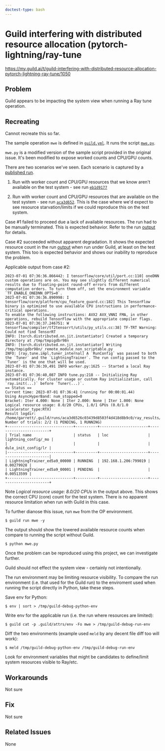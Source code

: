 ```yaml
---
doctest-type: bash
---
```


# Guild interfering with distributed resource allocation (pytorch-lightning/ray-tune

https://my.guild.ai/t/guild-interfering-with-distributed-resource-allocation-pytorch-lightning-ray-tune/1050

## Problem

Guild appears to be impacting the system view when running a Ray tune
operation.

## Recreating

Cannot recreate this so far.

The sample operation `mwe` is defined in [`guild.yml`](guild.yml). It
runs the script [`mwe.py`](mwe.py).

`mwe.py` is a modified version of the sample script provided in the
original issue. It's been modified to expose worked counts and CPU/GPU
counts.

There are two scenarios we've seen. Each scenario is captured by a
[published run](published-runs).

1. Run with worker count and CPU/GPU resources that we know aren't
   available on the test system - see run
   [`eb1d9177`](published-runs/eb1d91774b7e4ffa998306eb483e028a)

2. Run with worker count and CPU/GPU resources that are available on
   the test system - see run
   [`aca3d652`](published-runs/aca3d6526c03439d8503f4d418d8b9c0/README.md). This
   is the case where we'd expect to see resource starvation/limits if
   we could reproduce this on the test system.

Case #1 failed to proceed due a lack of available resources. The run
had to be manually terminated. This is expected behavior. Refer to the
run
[output](published-runs/eb1d91774b7e4ffa998306eb483e028a/README.md#output)
for details.

Case #2 succeeded without apparent degradation. It shows the expected
resource count in the run
[output](published-runs/aca3d6526c03439d8503f4d418d8b9c0/README.md#output)
when run under Guild, at least on the test system. This too is
expected behavior and shows our inability to reproduce the problem.

Applicable output from case #2:

```
2023-07-01 07:36:36.866442: I tensorflow/core/util/port.cc:110] oneDNN custom operations are on. You may see slightly different numerical results due to floating-point round-off errors from different computation orders. To turn them off, set the environment variable `TF_ENABLE_ONEDNN_OPTS=0`.
2023-07-01 07:36:36.890998: I tensorflow/core/platform/cpu_feature_guard.cc:182] This TensorFlow binary is optimized to use available CPU instructions in performance-critical operations.
To enable the following instructions: AVX2 AVX_VNNI FMA, in other operations, rebuild TensorFlow with the appropriate compiler flags.
2023-07-01 07:36:37.246751: W tensorflow/compiler/tf2tensorrt/utils/py_utils.cc:38] TF-TRT Warning: Could not find TensorRT
INFO: [torch.distributed.nn.jit.instantiator] Created a temporary directory at /tmp/tmpigdbr98n
INFO: [torch.distributed.nn.jit.instantiator] Writing /tmp/tmpigdbr98n/_remote_module_non_scriptable.py
INFO: [ray.tune.impl.tuner_internal] A `RunConfig` was passed to both the `Tuner` and the `LightningTrainer`. The run config passed to the `Tuner` is the one that will be used.
2023-07-01 07:36:39,491	INFO worker.py:1625 -- Started a local Ray instance.
2023-07-01 07:36:40,087	INFO tune.py:218 -- Initializing Ray automatically. For cluster usage or custom Ray initialization, call `ray.init(...)` before `Tuner(...)`.
== Status ==
Current time: 2023-07-01 07:36:41 (running for 00:00:01.44)
Using AsyncHyperBand: num_stopped=0
Bracket: Iter 4.000: None | Iter 2.000: None | Iter 1.000: None
Logical resource usage: 8.0/20 CPUs, 1.0/1 GPUs (0.0/1.0 accelerator_type:RTX)
Result logdir: /home/garrett/.guild/runs/aca3d6526c03439d8503f4d418d8b9c0/ray_results/mwe
Number of trials: 2/2 (1 PENDING, 1 RUNNING)
+------------------------------+----------+----------------------+------------------------+
| Trial name                   | status   | loc                  |   lightning_config/_mo |
|                              |          |                      |    dule_init_config/lr |
|------------------------------+----------+----------------------+------------------------|
| LightningTrainer_ed5a9_00000 | RUNNING  | 192.168.1.206:799019 |             0.00279928 |
| LightningTrainer_ed5a9_00001 | PENDING  |                      |             0.00513599 |
+------------------------------+----------+----------------------+------------------------+
```

Note *Logical resource usage: 8.0/20 CPUs* in the output above. This
shows the correct CPU (core) count for the test system. There is no
apparent resource limitation when run with Guild in this case.

To further dianose this issue, run `mwe` from the OP environment.

    $ guild run mwe -y

The output should show the lowered available resource counts when
compare to running the script without Guild.

    $ python mwe.py

Once the problem can be reproduced using this project, we can
investigate further.

Guild should not effect the system view - certainly not
intentionally.

The run environment may be limiting resource visibility. To compare
the run environment (i.e. that used for the Guild run) to the
enviroment used when running the script directly in Python, take these
steps.

Save env for Python:

    $ env | sort > /tmp/guild-debug-python-env

Write env for the applicable run (i.e. the run where resources are
limited):

    $ guild cat -p .guild/attrs/env -Fo mwe > /tmp/guild-debug-run-env

Diff the two environments (example used `meld` by any decent file diff
too will work):

    $ meld /tmp/guild-debug-python-env /tmp/guild-debug-run-env

Look for environment variables that might be candidates to
define/limit system resources visible to Ray/etc.

## Workarounds

Not sure

## Fix

Not sure

## Related Issues

None
